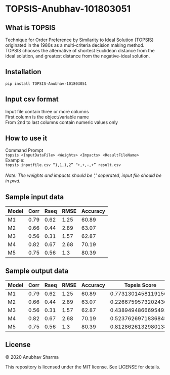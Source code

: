 # TOPSIS-Anubhav-101803051

## What is TOPSIS
Technique for Order Preference by Similarity to Ideal Solution (TOPSIS) originated in the 1980s as a multi-criteria decision making method.<br> TOPSIS chooses the alternative of shortest Euclidean distance from the ideal solution, and greatest distance from the negative-ideal solution.

## Installation
```pip install TOPSIS-Anubhav-101803051```

## Input csv format
Input file contain three or more columns<br>
First column is the object/variable name <br>
From 2nd to last columns contain numeric values only

## How to use it
Command Prompt<br>
```topsis <InputDataFile> <Weights> <Impacts> <ResultFileName>```<br>
Example:<br>
```topsis inputfile.csv “1,1,1,2” “+,+,-,+” result.csv```<br><br>
<i>Note: The weights and impacts should be ',' seperated, input file should be in pwd.</i> 

## Sample input data
|Model|Corr|Rseq|RMSE|Accuracy|
|-----|----|----|----|--------|
|M1   |0.79|0.62|1.25|60.89   |
|M2   |0.66|0.44|2.89|63.07   |
|M3   |0.56|0.31|1.57|62.87   |
|M4   |0.82|0.67|2.68|70.19   |
|M5   |0.75|0.56|1.3 |80.39   |
## Sample output data
|Model|Corr|Rseq|RMSE |Accuracy|Topsis Score       |Rank|
|-----|----|----|-----|--------|-------------------|----|
|M1   |0.79|0.62|1.25 |60.89   |0.7731301458119156 |2   |
|M2   |0.66|0.44|2.89 |63.07   |0.22667595732024362|5   |
|M3   |0.56|0.31|1.57 |62.87   |0.4389494866695491 |4   |
|M4   |0.82|0.67|2.68 |70.19   |0.5237626971836845 |3   |
|M5   |0.75|0.56|1.3  |80.39   |0.8128626132980138 |1   |

## License
© 2020 Anubhav Sharma

This repository is licensed under the MIT license. See LICENSE for details.